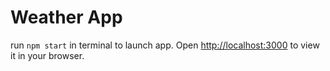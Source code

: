 # Weather App

run `npm start` in terminal to launch app. Open [http://localhost:3000](http://localhost:3000) to view it in your browser.



